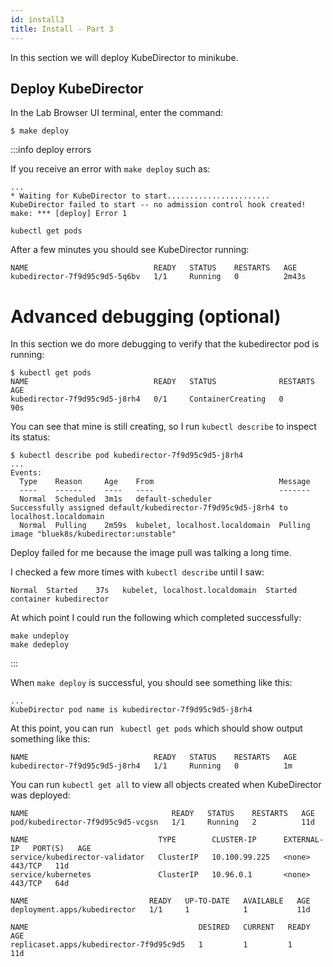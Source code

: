 ```yaml
---
id: install3
title: Install - Part 3
---
```


In this section we will deploy KubeDirector to minikube.

## Deploy KubeDirector

In the Lab Browser UI terminal, enter the command:

```
$ make deploy
```

:::info deploy errors

If you receive an error with `make deploy` such as:

```
...
* Waiting for KubeDirector to start.......................
KubeDirector failed to start -- no admission control hook created!
make: *** [deploy] Error 1
```


```
kubectl get pods
```
After a few minutes you should see KubeDirector running:

```
NAME                            READY   STATUS    RESTARTS   AGE
kubedirector-7f9d95c9d5-5q6bv   1/1     Running   0          2m43s
``` 

# Advanced debugging (optional)

In this section we do more debugging to verify that the kubedirector pod is running:

```
$ kubectl get pods
NAME                            READY   STATUS              RESTARTS   AGE
kubedirector-7f9d95c9d5-j8rh4   0/1     ContainerCreating   0          90s
```

You can see that mine is still creating, so I run `kubectl describe` to inspect its status:

```
$ kubectl describe pod kubedirector-7f9d95c9d5-j8rh4 
...
Events:
  Type    Reason     Age    From                            Message
  ----    ------     ----   ----                            -------
  Normal  Scheduled  3m1s   default-scheduler               Successfully assigned default/kubedirector-7f9d95c9d5-j8rh4 to localhost.localdomain
  Normal  Pulling    2m59s  kubelet, localhost.localdomain  Pulling image "bluek8s/kubedirector:unstable"
```

Deploy failed for me because the image pull was talking a long time. 

I checked a few more times with `kubectl describe` until I saw:

```
Normal  Started    37s   kubelet, localhost.localdomain  Started container kubedirector
```

At which point I could run the following which completed successfully:

```
make undeploy
make dedeploy
```

:::



When `make deploy` is successful, you should see something like this:

```
...
KubeDirector pod name is kubedirector-7f9d95c9d5-j8rh4
```

At this point, you  can  run ` kubectl get pods` which should show output something like this:

```
NAME                            READY   STATUS    RESTARTS   AGE
kubedirector-7f9d95c9d5-j8rh4   1/1     Running   0          1m
```

You can run `kubectl get all` to view all objects created when KubeDirector was deployed:

```
NAME                                READY   STATUS    RESTARTS   AGE
pod/kubedirector-7f9d95c9d5-vcgsn   1/1     Running   2          11d

NAME                             TYPE        CLUSTER-IP      EXTERNAL-IP   PORT(S)   AGE
service/kubedirector-validator   ClusterIP   10.100.99.225   <none>        443/TCP   11d
service/kubernetes               ClusterIP   10.96.0.1       <none>        443/TCP   64d

NAME                           READY   UP-TO-DATE   AVAILABLE   AGE
deployment.apps/kubedirector   1/1     1            1           11d

NAME                                      DESIRED   CURRENT   READY   AGE
replicaset.apps/kubedirector-7f9d95c9d5   1         1         1       11d
```
